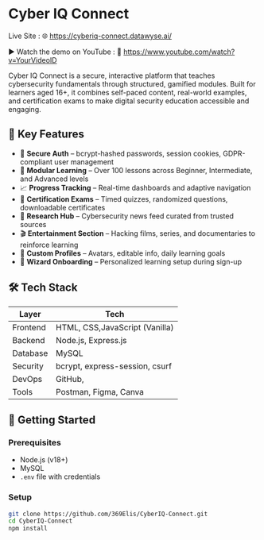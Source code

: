 # Cyber IQ Connect

Live Site : 🌐 https://cyberiq-connect.datawyse.ai/

▶️ Watch the demo on YouTube :  🔗 https://www.youtube.com/watch?v=YourVideoID





Cyber IQ Connect is a secure, interactive platform that teaches cybersecurity fundamentals through structured, gamified modules. Built for learners aged 16+, it combines self-paced content, real-world examples, and certification exams to make digital security education accessible and engaging.

## 🎯 Key Features

- 🔐 **Secure Auth** – bcrypt-hashed passwords, session cookies, GDPR-compliant user management
- 🧠 **Modular Learning** – Over 100 lessons across Beginner, Intermediate, and Advanced levels
- 📈 **Progress Tracking** – Real-time dashboards and adaptive navigation
- 📝 **Certification Exams** – Timed quizzes, randomized questions, downloadable certificates
- 📰 **Research Hub** – Cybersecurity news feed curated from trusted sources
- 🎬 **Entertainment Section** – Hacking films, series, and documentaries to reinforce learning
- 👤 **Custom Profiles** – Avatars, editable info, daily learning goals
- 🧙 **Wizard Onboarding** – Personalized learning setup during sign-up

## 🛠️ Tech Stack

| Layer      | Tech                          |
|------------|-------------------------------|
| Frontend   | HTML, CSS,JavaScript (Vanilla)|
| Backend    | Node.js, Express.js           |
| Database   | MySQL                         |
| Security   | bcrypt, express-session, csurf|
| DevOps     | GitHub,                       |
| Tools      | Postman, Figma, Canva         |

## 🚀 Getting Started

### Prerequisites
- Node.js (v18+)
- MySQL
- `.env` file with credentials

### Setup

```bash
git clone https://github.com/369Elis/CyberIQ-Connect.git
cd CyberIQ-Connect
npm install
